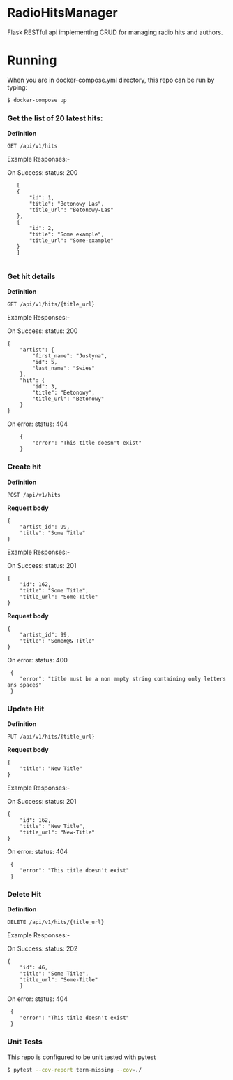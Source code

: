 RadioHitsManager
================

Flask RESTful api implementing CRUD for managing radio hits and authors. 

# Running

When you are in docker-compose.yml directory, this repo can be run by typing:

``` bash
$ docker-compose up
```

### Get the list of 20 latest hits:

**Definition**

`GET /api/v1/hits`

Example Responses:-
     
On Success: status: 200
     
 ```
    [
    {
        "id": 1,
        "title": "Betonowy Las",
        "title_url": "Betonowy-Las"
    },
    {
        "id": 2,
        "title": "Some example",
        "title_url": "Some-example"
    }
    ]
     
```

### Get hit details 

**Definition**

`GET /api/v1/hits/{title_url}`

Example Responses:-
     
On Success: status: 200
     
     
```
{
    "artist": {
        "first_name": "Justyna",
        "id": 5,
        "last_name": "Swies"
    },
    "hit": {
        "id": 3,
        "title": "Betonowy",
        "title_url": "Betonowy"
    }
}
```

On error: status: 404
    
```
    {
        "error": "This title doesn't exist"
    }
 ``` 
    
### Create hit 

**Definition**

`POST /api/v1/hits`

**Request body**
```
{
	"artist_id": 99,
	"title": "Some Title"
}
```

Example Responses:-
     
On Success: status: 201

```
{
    "id": 162,
    "title": "Some Title",
    "title_url": "Some-Title"
}

```

**Request body**
```
{
	"artist_id": 99,
	"title": "Some#@& Title"
}
```

On error: status: 400
    
```
 {
    "error": "title must be a non empty string containing only letters ans spaces"
 }
``` 
### Update Hit

**Definition**

`PUT /api/v1/hits/{title_url}` 

**Request body**

```
{
	"title": "New Title"
}
```

Example Responses:-
     
On Success: status: 201

```
{
    "id": 162,
    "title": "New Title",
    "title_url": "New-Title"
}

```

On error: status: 404
    
```
 {
    "error": "This title doesn't exist"
 }
```

### Delete Hit

**Definition**

`DELETE /api/v1/hits/{title_url}`


Example Responses:-

On Success: status: 202

```
{
    "id": 46,
    "title": "Some Title",
    "title_url": "Some-Title"
    }
```

On error: status: 404
    
```
 {
    "error": "This title doesn't exist"
 }
```

### Unit Tests
This repo is configured to be unit tested with pytest

```bash
$ pytest --cov-report term-missing --cov=./

```

    
    










